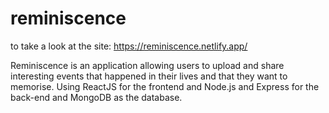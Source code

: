 # reminiscence

to take a look at the site: https://reminiscence.netlify.app/

Reminiscence is an application allowing users to upload and share interesting events that happened in their lives and that they want to memorise.
Using ReactJS for the frontend and Node.js and Express for the back-end and MongoDB as the database.

